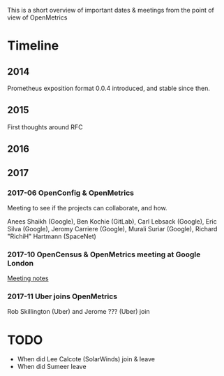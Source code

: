 This is a short overview of important dates & meetings from the point of view of OpenMetrics

# Timeline

## 2014

Prometheus exposition format 0.0.4 introduced, and stable since then.

## 2015

First thoughts around RFC

## 2016

## 2017

### 2017-06 OpenConfig & OpenMetrics

Meeting to see if the projects can collaborate, and how.

Anees Shaikh (Google), Ben Kochie (GitLab), Carl Lebsack (Google), Eric Silva (Google), Jeromy Carriere (Google), Murali Suriar (Google), Richard "RichiH" Hartmann (SpaceNet)


### 2017-10 OpenCensus & OpenMetrics meeting at Google London

[Meeting notes](legacy/meetings/2017-10-10--face-to-face.md)

### 2017-11 Uber joins OpenMetrics

Rob Skillington (Uber) and Jerome ??? (Uber) join

# TODO

* When did Lee Calcote (SolarWinds) join & leave
* When did Sumeer leave
